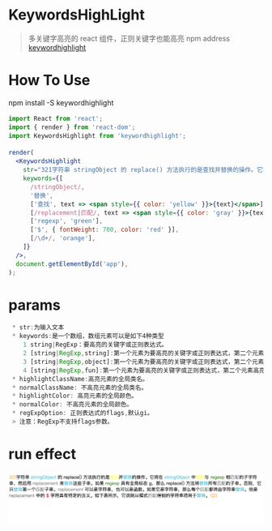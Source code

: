 # KeywordsHighLight

> 多关键字高亮的 react 组件，正则关键字也能高亮
> npm address [keywordhighlight](https://www.npmjs.com/package/keywordhighlight "keywordhighlight")
# How To Use
npm install -S keywordhighlight

```jsx
import React from 'react';
import { render } from 'react-dom';
import KeywordsHighlight from 'keywordhighlight';

render(
  <KeywordsHighlight
    str="321字符串 stringObject 的 replace() 方法执行的是查找并替换的操作。它将在 stringObject 中查找与 regexp 相匹配的子字符串，然后用 replacement 来替换这些子串。如果 regexp 具有全局标志 g，那么 replace() 方法将替换所有匹配的子串。否则，它只替换第一个匹配子串。replacement 可以是字符串，也可以是函数。如果它是字符串，那么每个匹配都将由字符串替换。但是 replacement 中的 $ 字符具有特定的含义。如下表所示，它说明从模式匹配得到的字符串将用于替换。123"
    keywords={[
      /stringObject/,
      '替换',
      ['查找', text => <span style={{ color: 'yellow' }}>{text}</span>],
      [/replacement|匹配/, text => <span style={{ color: 'gray' }}>{text}</span>],
      ['regexp', 'green'],
      ['$', { fontWeight: 700, color: 'red' }],
      [/\d+/, 'orange'],
    ]}
  />,
  document.getElementById('app'),
);
```

# params

```jsx
 * str:为输入文本
 * keywords:是一个数组，数组元素可以是如下4种类型
    1 string|RegExp：要高亮的关键字或正则表达式。
    2 [string|RegExp,string]:第一个元素为要高亮的关键字或正则表达式，第二个元素为高亮颜色。
    3 [string|RegExp,object]:第一个元素为要高亮的关键字或正则表达式，第二个元素为高亮元素的style。
    4 [string|RegExp,fun]:第一个元素为要高亮的关键字或正则表达式，第二个元素高亮元素的render函数。
 * highlightClassName:高亮元素的全局类名。
 * normalClassName: 不高亮元素的全局类名。
 * highlightColor: 高亮元素的全局颜色。
 * normalColor: 不高亮元素的全局颜色。
 * regExpOption: 正则表达式的flags,默认gi。
 > 注意：RegExp不支持flags参数。
```

# run effect
![run effect](https://github.com/lth707/KeywordsHighLight/blob/master/%E8%BF%90%E8%A1%8C%E6%95%88%E6%9E%9C.png)
